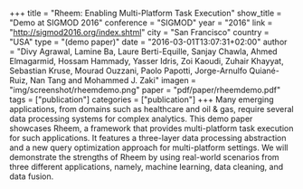 +++
title = "Rheem: Enabling Multi-Platform Task Execution"
show_title = "Demo at SIGMOD 2016"
conference = "SIGMOD"
year = "2016"
link = "http://sigmod2016.org/index.shtml"
city = "San Francisco"
country =  "USA"
type = "(demo paper)"
date = "2016-03-01T13:07:31+02:00"
author = "Divy Agrawal, Lamine Ba, Laure Berti-Equille, Sanjay Chawla, Ahmed Elmagarmid, Hossam Hammady, Yasser Idris, Zoi Kaoudi, Zuhair Khayyat, Sebastian Kruse, Mourad Ouzzani, Paolo Papotti, Jorge-Arnulfo Quiané-Ruiz, Nan Tang and Mohammed J. Zaki"
imagen = "img/screenshot/rheemdemo.png"
paper = "pdf/paper/rheemdemo.pdf"
tags = ["publication"]
categories = ["publication"]
+++
Many emerging applications, from domains such as healthcare and oil & gas, require several data processing systems for complex analytics. This demo paper showcases Rheem, a framework that provides multi-platform task execution for such applications. It features a three-layer data processing abstraction and a new query optimization approach for multi-platform settings. We will demonstrate the strengths of Rheem by using real-world scenarios from three different applications, namely, machine learning, data cleaning, and data fusion.